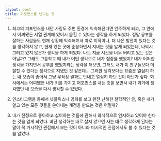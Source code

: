 ```yaml
---
layout: post
title: 퍼포먼스를 낸다는 것
---
```

1. 최고의 퍼포먼스를 내던 사람도 주변 환경에 익숙해진다면 안주하게 되고, 그 안에서 어찌됐든 서열 관계에 있어서 묻힐 수 있다는 생각을 하게 되었다. 정말 공부를 잘하는 사람들도 현재 상황에 익숙해져서 따로 이직이나, 더 나은 발전이 있다는 것을 생각하지 않고, 현재 있는 곳에 순응하면서 지내는 것을 알게 되었는데, 나역시 그러고 있지 않은가 생각을 하게 되었다. 나도 지금 시간을 너무 버리고 있는 것은 아닐까? 그래도 고등학교 때 내가 어떤 생각으로 내가 집중을 했었지? 내가 어떠한 생각을 가지면서 공부를 했었지라는 생각을 해보면, 그래도 내가 이 친구들보다 더 잘할 수 있다는 생각으로 지냈던 것 같은데....그러한 생각보다는 요즘은 열심히 하는 내 모습이 좋아서 그냥 무작정 결과도 안내고 열심히 하던 것이 아닌가 싶다. 회사에서는 어찌됐든 내가 키를 가지고 퍼포먼스를 내는 것을 보면서 내가 과거에 생각했던 내 모습을 다시 생각할 수 있었다.

2. 인스타그램을 통해서 넷플릭스나 영화를 보고 완전 난해한 철학적인 글, 혹은 내가 알고 있는 모든 것들을 쏟아내는 계정을 만드는 것은 어떨까?

3. 내가 진정으로 좋아하고 싫어하는 것들에 관해서 의식적으로 인지하고 있어야 한다는 것을 알게 되었다. 비단 생각하는 대로 살지 않으면 사는 대로 생각하게 된다는 말이 꼭 거시적인 관점에서 보는 것이 아니라 미시적인 관점에서도 볼 수 있다는 것을 알았다.